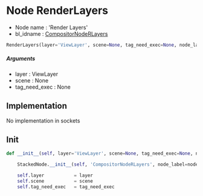 # Node RenderLayers

- Node name : 'Render Layers'
- bl_idname : [CompositorNodeRLayers](https://docs.blender.org/api/current/bpy.types.{bl_idname}.html)


``` python
RenderLayers(layer='ViewLayer', scene=None, tag_need_exec=None, node_label=None, node_color=None)
```
##### Arguments

- layer : ViewLayer
- scene : None
- tag_need_exec : None

## Implementation

No implementation in sockets

## Init

``` python
def __init__(self, layer='ViewLayer', scene=None, tag_need_exec=None, node_label=None, node_color=None):

    StackedNode.__init__(self, 'CompositorNodeRLayers', node_label=node_label, node_color=node_color)

    self.layer           = layer
    self.scene           = scene
    self.tag_need_exec   = tag_need_exec
```
